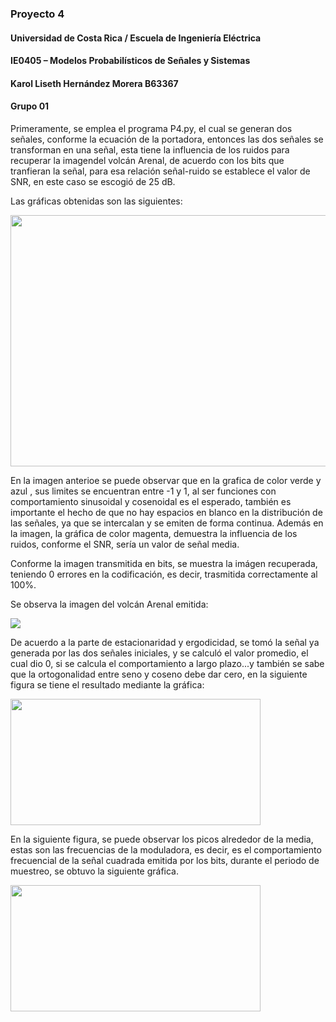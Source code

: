 ### Proyecto 4
#### Universidad de Costa Rica / Escuela de Ingeniería Eléctrica
#### IE0405 – Modelos Probabilísticos de Señales y Sistemas
#### Karol Liseth Hernández Morera B63367
#### Grupo 01



Primeramente, se emplea el programa P4.py, el cual se generan dos señales, conforme la ecuación de la portadora, entonces las dos señales se transforman en una señal, esta tiene la influencia de los ruidos para recuperar la imagendel volcán Arenal, de acuerdo con los bits que tranfieran la señal, para esa relación señal-ruido se establece el valor de SNR, en este caso se escogió de 25 dB. 

Las gráficas obtenidas son las siguientes: 


<img align='center' src='https://i.imgur.com/wZF1bZf.png' width ="600" height=402/>


En la imagen anterioe se puede observar que en la grafica de color verde y azul , sus limites se encuentran entre -1 y 1, al ser funciones con comportamiento sinusoidal y cosenoidal es el esperado, también es importante el hecho de que no hay espacios en blanco en la distribución de las señales, ya que se intercalan y se emiten de forma continua. Además  en la imagen, la gráfica de color magenta, demuestra la influencia de los ruidos, conforme el SNR, sería un valor de señal media. 

Conforme la imagen transmitida en bits, se muestra la imágen recuperada, teniendo 0 errores en la codificación, es decir, trasmitida correctamente al 100%.

Se observa la imagen del volcán Arenal emitida:


<img align='center' src='https://i.imgur.com/pIrv6vR.png' />



De acuerdo a la parte de estacionaridad y ergodicidad, se tomó la señal ya generada por las dos señales iniciales, y se calculó el valor promedio, el cual dio 0, si se calcula el comportamiento a largo plazo...y también se sabe que la ortogonalidad entre seno y coseno debe dar cero, en la siguiente figura se tiene el resultado mediante la gráfica: 

<img align='center' src='https://i.imgur.com/JD2yXT9.png' width ="400" height=202/>


En la siguiente figura, se puede observar los picos alrededor de la media, estas son las frecuencias de la moduladora, es decir, es el comportamiento frecuencial de la señal cuadrada emitida por los bits, durante el periodo de muestreo, se obtuvo la siguiente gráfica.


<img align='center' src='https://i.imgur.com/hKuPocS.png' width ="400" height=202/>




